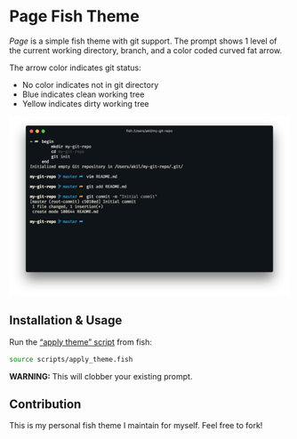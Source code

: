 # Page Fish Theme

_Page_ is a simple fish theme with git support. The prompt shows 1 level of the current working directory, branch, and a color coded curved fat arrow.

The arrow color indicates git status:
- No color indicates not in git directory
- Blue indicates clean working tree
- Yellow indicates dirty working tree

![screenshot-hyper-ayu](screenshot.png)

## Installation & Usage

Run the [“apply theme” script](./scripts/apply_theme.sh) from fish:

```sh
source scripts/apply_theme.fish
```

**WARNING:** This will clobber your existing prompt.


## Contribution

This is my personal fish theme I maintain for myself. Feel free to fork!
